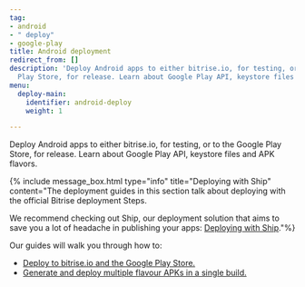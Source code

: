 ```yaml
---
tag:
- android
- " deploy"
- google-play
title: Android deployment
redirect_from: []
description: 'Deploy Android apps to either bitrise.io, for testing, or to the Google
  Play Store, for release. Learn about Google Play API, keystore files and APK flavors. '
menu:
  deploy-main:
    identifier: android-deploy
    weight: 1

---
```

Deploy Android apps to either bitrise.io, for testing, or to the Google Play Store, for release. Learn about Google Play API, keystore files and APK flavors.

{% include message_box.html type="info" title="Deploying with Ship" content="The deployment guides in this section talk about deploying with the official Bitrise deployment Steps. 

We recommend checking out Ship, our deployment solution that aims to save you a lot of headache in publishing your apps: [Deploying with Ship](/deploy/ship/)."%}

Our guides will walk you through how to:

* [Deploy to bitrise.io and the Google Play Store.](/deploy/android-deploy/deploying-android-apps/)
* [Generate and deploy multiple flavour APKs in a single build.](/deploy/android-deploy/generate-and-deploy-multiple-flavor-apks-in-a-single-workflow/)
